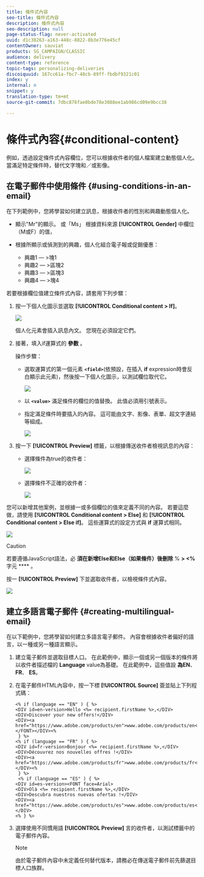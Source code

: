 ```yaml
---
title: 條件式內容
seo-title: 條件式內容
description: 條件式內容
seo-description: null
page-status-flag: never-activated
uuid: d1c38263-a163-448c-8822-8b3e776e45cf
contentOwner: sauviat
products: SG_CAMPAIGN/CLASSIC
audience: delivery
content-type: reference
topic-tags: personalizing-deliveries
discoiquuid: 167cc61a-fbc7-48cb-89ff-fbdbf9321c01
index: y
internal: n
snippet: y
translation-type: tm+mt
source-git-commit: 7dbc876fae0bde78e3088ee1ab986cd09e9bcc38

---
```



# 條件式內容{#conditional-content}

例如，透過設定條件式內容欄位，您可以根據收件者的個人檔案建立動態個人化。 當滿足特定條件時，替代文字塊和／或影像。

## 在電子郵件中使用條件 {#using-conditions-in-an-email}

在下列範例中，您將學習如何建立訊息，根據收件者的性別和興趣動態個人化。

* 顯示&quot;Mr&quot;的顯示。 或「Ms」 根據資料來源 **[!UICONTROL Gender]** 中欄位（M或F）的值，
* 根據所顯示或偵測到的興趣，個人化組合電子報或促銷優惠：

   * 興趣1 — >塊1
   * 興趣2 — >區塊2
   * 興趣3 — >區塊3
   * 興趣4 — >塊4

若要根據欄位值建立條件式內容，請套用下列步驟：

1. 按一下個人化圖示並選取 **[!UICONTROL Conditional content > If]**。

   ![](assets/s_ncs_user_conditional_content02.png)

   個人化元素會插入訊息內文。 您現在必須設定它們。

1. 接著，填入if運算式的 **參數** 。

   操作步驟：

   * 選取運算式的第一個元素 **`<field>`**(依預設，在插入 **if** expression時會反白顯示此元素)，然後按一下個人化圖示，以測試欄位取代它。

      ![](assets/s_ncs_user_conditional_content03.png)

   * 以 **`<value>`** 滿足條件的欄位的值替換。 此值必須用引號表示。
   * 指定滿足條件時要插入的內容。 這可能由文字、影像、表單、超文字連結等組成。

      ![](assets/s_ncs_user_conditional_content04.png)

1. 按一下 **[!UICONTROL Preview]** 標籤，以根據傳送收件者檢視訊息的內容：

   * 選擇條件為true的收件者：

      ![](assets/s_ncs_user_conditional_content05.png)

   * 選擇條件不正確的收件者：

      ![](assets/s_ncs_user_conditional_content06.png)

您可以新增其他案例，並根據一或多個欄位的值來定義不同的內容。 若要這麼做，請使用 **[!UICONTROL Conditional content > Else]** 和 **[!UICONTROL Conditional content > Else if]**。 這些運算式的設定方式與 **if** 運算式相同。

![](assets/s_ncs_user_conditional_content07.png)

>[!CAUTION]
>
>若要遵循JavaScript語法，必 **須在新增Else和Else（如果條件）後刪除** % **> &lt;%** 字元 **** 。

按一 **[!UICONTROL Preview]** 下並選取收件者，以檢視條件式內容。

![](assets/s_ncs_user_conditional_content08.png)

## 建立多語言電子郵件 {#creating-multilingual-email}

在以下範例中，您將學習如何建立多語言電子郵件。 內容會根據收件者偏好的語言，以一種或另一種語言顯示。

1. 建立電子郵件並選取目標人口。 在此範例中，顯示一個或另一個版本的條件將以收件者描述檔的 **Language** value為基礎。 在此範例中，這些值設 **為EN**、 **FR**、 **ES**。
1. 在電子郵件HTML內容中，按一下標 **[!UICONTROL Source]** 簽並貼上下列程式碼：

   ```
   <% if (language == "EN" ) { %>
   <DIV id=en-version>Hello <%= recipient.firstName %>,</DIV>
   <DIV>Discover your new offers!</DIV>
   <DIV><a href="https://www.adobe.com/products/en">www.adobe.com/products/en</A></FONT></DIV><%
    } %>
   <% if (language == "FR" ) { %>
   <DIV id=fr-version>Bonjour <%= recipient.firstName %>,</DIV>
   <DIV>Découvrez nos nouvelles offres !</DIV>
   <DIV><a href="https://www.adobe.com/products/fr">www.adobe.com/products/fr</A></DIV><%
    } %>
    <% if (language == "ES" ) { %>
   <DIV id=es-version><FONT face=Arial>
   <DIV>Olà <%= recipient.firstName %>,</DIV>
   <DIV>Descubra nuestros nuevas ofertas !</DIV>
   <DIV><a href="https://www.adobe.com/products/es">www.adobe.com/products/es</A></DIV>
   <% } %>
   ```

1. 選擇使用不同慣用語 **[!UICONTROL Preview]** 言的收件者，以測試標籤中的電子郵件內容。

   >[!NOTE]
   >
   >由於電子郵件內容中未定義任何替代版本，請務必在傳送電子郵件前先篩選目標人口族群。
